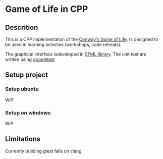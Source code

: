 # Game of Life in CPP

## Descrition
This is a CPP implementation of the [Conway's Game of Life](https://en.wikipedia.org/wiki/Conway%27s_Game_of_Life).
Is designed to be used in learning activities (workshops, code retreats).

The graphical interface isdeveloped in [SFML library](https://www.sfml-dev.org/index.php).
The unit test are written using [googletest](https://github.com/google/googletest)

## Setup project

### Setup ubuntu
WIP
### Setup on windows
WIP

## Limitations
Currently building gtest fails on clang
